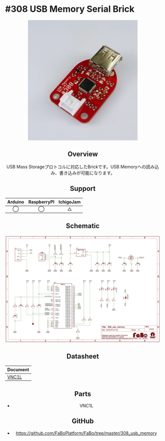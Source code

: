 # #308 USB Memory Serial Brick

<center>

![](./img/308_usb_memory.jpg)
<!--COLORME-->

## Overview
USB Mass Storageプロトコルに対応したBrickです。USB Memoryへの読み込み、書き込みが可能になります。

## Support
|Arduino|RaspberryPI|IchigoJam|
|:--:|:--:|:--:|
|◯|◯|△|

## Schematic
![](./img/308_usb_memory_sch.png)

##  Datasheet

|Document|
|--|
|[VNC1L](http://www.ftdichip.com/Support/Documents/DataSheets/ICs/DS_VNC1L.pdf)|

## Parts
- VNC1L

## GitHub
- https://github.com/FaBoPlatform/FaBo/tree/master/308_usb_memory
